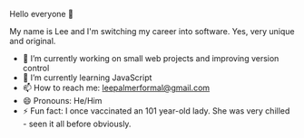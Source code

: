 Hello everyone 👋

My name is Lee and I'm switching my career into software. Yes, very unique and original.

- 🔭 I’m currently working on small web projects and improving version control
- 🌱 I’m currently learning JavaScript
- 📫 How to reach me: leepalmerformal@gmail.com
- 😄 Pronouns: He/Him
- ⚡ Fun fact: I once vaccinated an 101 year-old lady. She was very chilled - seen it all before obviously.
